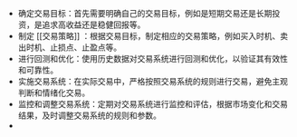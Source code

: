 - 确定交易目标：首先需要明确自己的交易目标，例如是短期交易还是长期投资，是追求高收益还是稳健回报等。
- 制定 [[交易策略]] ：根据交易目标，制定相应的交易策略，例如买入时机、卖出时机、止损点、止盈点等。
- 进行回测和优化：使用历史数据对交易系统进行回测和优化，以验证其有效性和可靠性。
- 实施交易系统：在实际交易中，严格按照交易系统的规则进行交易，避免主观判断和情绪化交易。
- 监控和调整交易系统：定期对交易系统进行监控和评估，根据市场变化和交易结果，及时调整交易系统的规则和参数。
-
